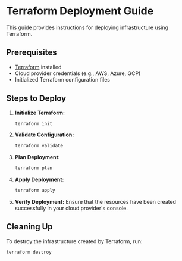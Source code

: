 # Terraform Deployment Guide

This guide provides instructions for deploying infrastructure using Terraform.

## Prerequisites

- [Terraform](https://www.terraform.io/downloads.html) installed
- Cloud provider credentials (e.g., AWS, Azure, GCP)
- Initialized Terraform configuration files

## Steps to Deploy

1. **Initialize Terraform:**
    ```sh
    terraform init
    ```

2. **Validate Configuration:**
    ```sh
    terraform validate
    ```

3. **Plan Deployment:**
    ```sh
    terraform plan 
    ```

4. **Apply Deployment:**
    ```sh
    terraform apply 
    ```

5. **Verify Deployment:**
    Ensure that the resources have been created successfully in your cloud provider's console.

## Cleaning Up

To destroy the infrastructure created by Terraform, run:
```sh
terraform destroy
```

